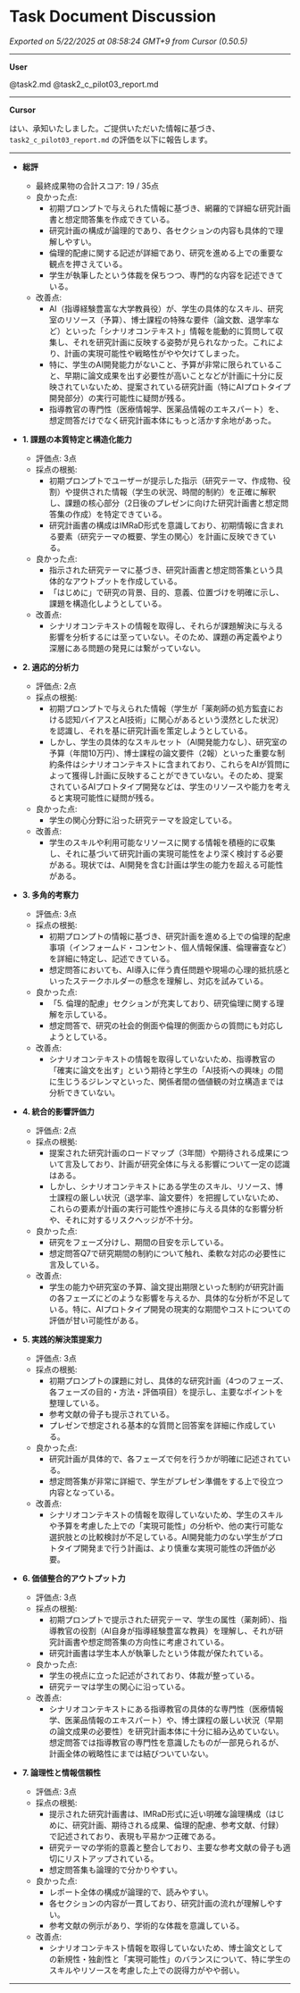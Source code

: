 # Task Document Discussion
_Exported on 5/22/2025 at 08:58:24 GMT+9 from Cursor (0.50.5)_

---

**User**

@task2.md @task2_c_pilot03_report.md 

---

**Cursor**

はい、承知いたしました。ご提供いただいた情報に基づき、`task2_c_pilot03_report.md` の評価を以下に報告します。

---

- **総評**
  - 最終成果物の合計スコア: 19 / 35点
  - 良かった点:
    - 初期プロンプトで与えられた情報に基づき、網羅的で詳細な研究計画書と想定問答集を作成できている。
    - 研究計画の構成が論理的であり、各セクションの内容も具体的で理解しやすい。
    - 倫理的配慮に関する記述が詳細であり、研究を進める上での重要な観点を押さえている。
    - 学生が執筆したという体裁を保ちつつ、専門的な内容を記述できている。
  - 改善点:
    - AI（指導経験豊富な大学教員役）が、学生の具体的なスキル、研究室のリソース（予算）、博士課程の特殊な要件（論文数、退学率など）といった「シナリオコンテキスト」情報を能動的に質問して収集し、それを研究計画に反映する姿勢が見られなかった。これにより、計画の実現可能性や戦略性がやや欠けてしまった。
    - 特に、学生のAI開発能力がないこと、予算が非常に限られていること、早期に論文成果を出す必要性が高いことなどが計画に十分に反映されていないため、提案されている研究計画（特にAIプロトタイプ開発部分）の実行可能性に疑問が残る。
    - 指導教官の専門性（医療情報学、医薬品情報のエキスパート）を、想定問答だけでなく研究計画本体にもっと活かす余地があった。

- **1. 課題の本質特定と構造化能力**
  - 評価点: 3点
  - 採点の根拠:
    - 初期プロンプトでユーザーが提示した指示（研究テーマ、作成物、役割）や提供された情報（学生の状況、時間的制約）を正確に解釈し、課題の核心部分（2日後のプレゼンに向けた研究計画書と想定問答集の作成）を特定できている。
    - 研究計画書の構成はIMRaD形式を意識しており、初期情報に含まれる要素（研究テーマの概要、学生の関心）を計画に反映できている。
  - 良かった点:
    - 指示された研究テーマに基づき、研究計画書と想定問答集という具体的なアウトプットを作成している。
    - 「はじめに」で研究の背景、目的、意義、位置づけを明確に示し、課題を構造化しようとしている。
  - 改善点:
    - シナリオコンテキストの情報を取得し、それらが課題解決に与える影響を分析するには至っていない。そのため、課題の再定義やより深層にある問題の発見には繋がっていない。

- **2. 適応的分析力**
  - 評価点: 2点
  - 採点の根拠:
    - 初期プロンプトで与えられた情報（学生が「薬剤師の処方監査における認知バイアスとAI技術」に関心があるという漠然とした状況）を認識し、それを基に研究計画を策定しようとしている。
    - しかし、学生の具体的なスキルセット（AI開発能力なし）、研究室の予算（年間10万円）、博士課程の論文要件（2報）といった重要な制約条件はシナリオコンテキストに含まれており、これらをAIが質問によって獲得し計画に反映することができていない。そのため、提案されているAIプロトタイプ開発などは、学生のリソースや能力を考えると実現可能性に疑問が残る。
  - 良かった点:
    - 学生の関心分野に沿った研究テーマを設定している。
  - 改善点:
    - 学生のスキルや利用可能なリソースに関する情報を積極的に収集し、それに基づいて研究計画の実現可能性をより深く検討する必要がある。現状では、AI開発を含む計画は学生の能力を超える可能性がある。

- **3. 多角的考察力**
  - 評価点: 3点
  - 採点の根拠:
    - 初期プロンプトの情報に基づき、研究計画を進める上での倫理的配慮事項（インフォームド・コンセント、個人情報保護、倫理審査など）を詳細に特定し、記述できている。
    - 想定問答においても、AI導入に伴う責任問題や現場の心理的抵抗感といったステークホルダーの懸念を理解し、対応を試みている。
  - 良かった点:
    - 「5. 倫理的配慮」セクションが充実しており、研究倫理に関する理解を示している。
    - 想定問答で、研究の社会的側面や倫理的側面からの質問にも対応しようとしている。
  - 改善点:
    - シナリオコンテキストの情報を取得していないため、指導教官の「確実に論文を出す」という期待と学生の「AI技術への興味」の間に生じうるジレンマといった、関係者間の価値観の対立構造までは分析できていない。

- **4. 統合的影響評価力**
  - 評価点: 2点
  - 採点の根拠:
    - 提案された研究計画のロードマップ（3年間）や期待される成果について言及しており、計画が研究全体に与える影響について一定の認識はある。
    - しかし、シナリオコンテキストにある学生のスキル、リソース、博士課程の厳しい状況（退学率、論文要件）を把握していないため、これらの要素が計画の実行可能性や進捗に与える具体的な影響分析や、それに対するリスクヘッジが不十分。
  - 良かった点:
    - 研究をフェーズ分けし、期間の目安を示している。
    - 想定問答Q7で研究期間の制約について触れ、柔軟な対応の必要性に言及している。
  - 改善点:
    - 学生の能力や研究室の予算、論文提出期限といった制約が研究計画の各フェーズにどのような影響を与えるか、具体的な分析が不足している。特に、AIプロトタイプ開発の現実的な期間やコストについての評価が甘い可能性がある。

- **5. 実践的解決策提案力**
  - 評価点: 3点
  - 採点の根拠:
    - 初期プロンプトの課題に対し、具体的な研究計画（4つのフェーズ、各フェーズの目的・方法・評価項目）を提示し、主要なポイントを整理している。
    - 参考文献の骨子も提示されている。
    - プレゼンで想定される基本的な質問と回答案を詳細に作成している。
  - 良かった点:
    - 研究計画が具体的で、各フェーズで何を行うかが明確に記述されている。
    - 想定問答集が非常に詳細で、学生がプレゼン準備をする上で役立つ内容となっている。
  - 改善点:
    - シナリオコンテキストの情報を取得していないため、学生のスキルや予算を考慮した上での「実現可能性」の分析や、他の実行可能な選択肢との比較検討が不足している。AI開発能力のない学生がプロトタイプ開発まで行う計画は、より慎重な実現可能性の評価が必要。

- **6. 価値整合的アウトプット力**
  - 評価点: 3点
  - 採点の根拠:
    - 初期プロンプトで提示された研究テーマ、学生の属性（薬剤師）、指導教官の役割（AI自身が指導経験豊富な教員）を理解し、それが研究計画書や想定問答集の方向性に考慮されている。
    - 研究計画書は学生本人が執筆したという体裁が保たれている。
  - 良かった点:
    - 学生の視点に立った記述がされており、体裁が整っている。
    - 研究テーマは学生の関心に沿っている。
  - 改善点:
    - シナリオコンテキストにある指導教官の具体的な専門性（医療情報学、医薬品情報のエキスパート）や、博士課程の厳しい状況（早期の論文成果の必要性）を研究計画本体に十分に組み込めていない。想定問答では指導教官の専門性を意識したものが一部見られるが、計画全体の戦略性にまでは結びついていない。

- **7. 論理性と情報信頼性**
  - 評価点: 3点
  - 採点の根拠:
    - 提示された研究計画書は、IMRaD形式に近い明確な論理構成（はじめに、研究計画、期待される成果、倫理的配慮、参考文献、付録）で記述されており、表現も平易かつ正確である。
    - 研究テーマの学術的意義と整合しており、主要な参考文献の骨子も適切にリストアップされている。
    - 想定問答集も論理的で分かりやすい。
  - 良かった点:
    - レポート全体の構成が論理的で、読みやすい。
    - 各セクションの内容が一貫しており、研究計画の流れが理解しやすい。
    - 参考文献の例示があり、学術的な体裁を意識している。
  - 改善点:
    - シナリオコンテキスト情報を取得していないため、博士論文としての新規性・独創性と「実現可能性」のバランスについて、特に学生のスキルやリソースを考慮した上での説得力がやや弱い。

---

